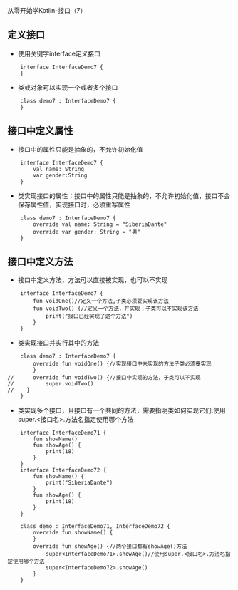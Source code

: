 从零开始学Kotlin-接口（7）

## 定义接口
* 使用关键字interface定义接口
```
    interface InterfaceDemo7 {
    }
```
* 类或对象可以实现一个或者多个接口
```
    class demo7 : InterfaceDemo7 {
    }
```

## 接口中定义属性
* 接口中的属性只能是抽象的，不允许初始化值
```
    interface InterfaceDemo7 {
        val name: String
        var gender:String
    }
```
* 类实现接口的属性：接口中的属性只能是抽象的，不允许初始化值，接口不会保存属性值，实现接口时，必须重写属性
```
    class demo7 : InterfaceDemo7 {
        override val name: String = "SiberiaDante"
        override var gender: String = "男"
    }
```

## 接口中定义方法
* 接口中定义方法，方法可以直接被实现，也可以不实现
```
    interface InterfaceDemo7 {
        fun voidOne()//定义一个方法,子类必须要实现该方法
        fun voidTwo() {//定义一个方法，并实现；子类可以不实现该方法
            print("接口已经实现了这个方法")
        }
    }
```
* 类实现接口并实行其中的方法
```
    class demo7 : InterfaceDemo7 {
        override fun voidOne() {//实现接口中未实现的方法子类必须要实现
        }
//      override fun voidTwo() {//接口中实现的方法，子类可以不实现
//          super.voidTwo()
//    }
    }
```
* 类实现多个接口，且接口有一个共同的方法，需要指明类如何实现它们:使用super.<接口名>.方法名指定使用哪个方法
```
    interface InterfaceDemo71 {
        fun showName()
        fun showAge() {
            print(18)
        }
    }
    interface InterfaceDemo72 {
        fun showName() {
            print("SiberiaDante")
        }
        fun showAge() {
            print(18)
        }
    }
```
```
    class demo : InterfaceDemo71, InterfaceDemo72 {
        override fun showName() {
        }
        override fun showAge() {//两个接口都有showAge()方法
            super<InterfaceDemo71>.showAge()//使用super.<接口名>.方法名指定使用哪个方法
            super<InterfaceDemo72>.showAge()
        }
    }
```